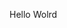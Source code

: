 Hello Wolrd




































































































































































































































































































































































































































































































































































































































































































































































































































































































































































































































































































































































































































































































































































































































































































































































































































































































































































































































































































































































































































































































